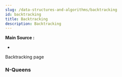 ```yaml
---
slug: /data-structures-and-algorithms/backtracking
id: backtracking
title: Backtracking
description: Backtracking
---
```


**Main Source :**

- 

Backtracking page

### N-Queens
